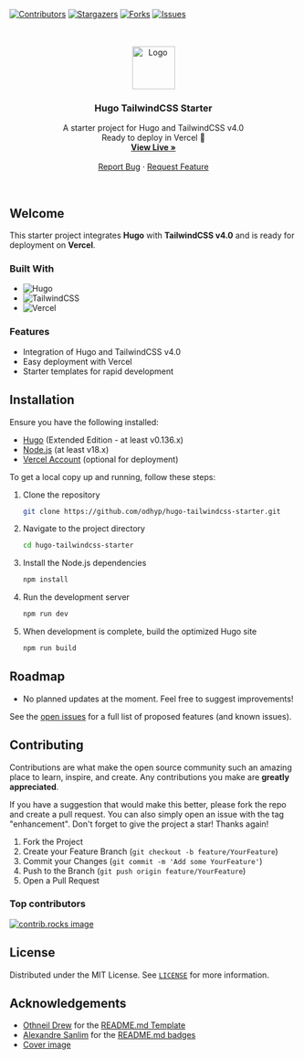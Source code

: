 <!-- PROJECT SHIELDS -->

[![Contributors][contributors-shield]][contributors-url]
[![Stargazers][stars-shield]][stars-url]
[![Forks][forks-shield]][forks-url]
[![Issues][issues-shield]][issues-url]

<!-- PROJECT LOGO -->
<br />
<br />
<div align="center">
  <a href="https://github.com/odhyp/hugo-tailwindcss-starter">
    <img src="https://upload.wikimedia.org/wikipedia/commons/a/af/Logo_of_Hugo_the_static_website_generator.svg" alt="Logo" width="auto" height="75">
  </a>

<h3 align="center">Hugo TailwindCSS Starter</h3>

  <p align="center">
    A starter project for Hugo and TailwindCSS v4.0
    <br />
    Ready to deploy in Vercel 🚀
    <br />
    <a href="https://hugo-tailwindcss-starter.vercel.app/"><strong>View Live »</strong></a>
    <br />
    <br />
    <a href="https://github.com/odhyp/hugo-tailwindcss-starter/issues/new?labels=bug&template=bug-report---.md">Report Bug</a>
    &middot;
    <a href="https://github.com/odhyp/hugo-tailwindcss-starter/issues/new?labels=enhancement&template=feature-request---.md">Request Feature</a>
  </p>
    <br />
</div>

<!-- ABOUT THE PROJECT -->

## Welcome

This starter project integrates **Hugo** with **TailwindCSS v4.0** and is ready for deployment on **Vercel**.

### Built With

- ![Hugo](https://img.shields.io/badge/Hugo-FF4088?style=for-the-badge&logo=hugo&logoColor=white)
- ![TailwindCSS](https://img.shields.io/badge/tailwindcss-%2338B2AC.svg?style=for-the-badge&logo=tailwind-css&logoColor=white)
- ![Vercel](https://img.shields.io/badge/vercel-%23000000.svg?style=for-the-badge&logo=vercel&logoColor=white)

### Features

- Integration of Hugo and TailwindCSS v4.0
- Easy deployment with Vercel
- Starter templates for rapid development

<!-- GETTING STARTED -->

## Installation

Ensure you have the following installed:

- [Hugo](https://gohugo.io/installation/) (Extended Edition - at least v0.136.x)
- [Node.js](https://nodejs.org/en/download) (at least v18.x)
- [Vercel Account](https://vercel.com/signup) (optional for deployment)

To get a local copy up and running, follow these steps:

1. Clone the repository

   ```bash
   git clone https://github.com/odhyp/hugo-tailwindcss-starter.git
   ```

2. Navigate to the project directory

   ```bash
   cd hugo-tailwindcss-starter
   ```

3. Install the Node.js dependencies

   ```bash
   npm install
   ```

4. Run the development server

   ```bash
   npm run dev
   ```

5. When development is complete, build the optimized Hugo site

   ```bash
   npm run build
   ```

<!-- ROADMAP -->

## Roadmap

- No planned updates at the moment. Feel free to suggest improvements!

See the [open issues](https://github.com/odhyp/hugo-tailwindcss-starter/issues) for a full list of proposed features (and known issues).

<!-- CONTRIBUTING -->

## Contributing

Contributions are what make the open source community such an amazing place to learn, inspire, and create. Any contributions you make are **greatly appreciated**.

If you have a suggestion that would make this better, please fork the repo and create a pull request. You can also simply open an issue with the tag "enhancement".
Don't forget to give the project a star! Thanks again!

1. Fork the Project
2. Create your Feature Branch (`git checkout -b feature/YourFeature`)
3. Commit your Changes (`git commit -m 'Add some YourFeature'`)
4. Push to the Branch (`git push origin feature/YourFeature`)
5. Open a Pull Request

### Top contributors

<a href="https://github.com/odhyp/hugo-tailwindcss-starter/graphs/contributors">
  <img src="https://contrib.rocks/image?repo=odhyp/hugo-tailwindcss-starter" alt="contrib.rocks image" />
</a>

<!-- LICENSE -->

## License

Distributed under the MIT License. See [`LICENSE`](https://github.com/odhyp/hugo-tailwindcss-starter/blob/master/LICENSE) for more information.

<!-- ACKNOWLEDGMENTS -->

## Acknowledgements

- [Othneil Drew](https://github.com/othneildrew) for the [README.md Template](https://github.com/othneildrew/Best-README-Template)
- [Alexandre Sanlim](https://github.com/alexandresanlim) for the [README.md badges](https://github.com/alexandresanlim/Badges4-README.md-Profile)
- [Cover image](https://upload.wikimedia.org/wikipedia/commons/a/af/Logo_of_Hugo_the_static_website_generator.svg)

<!-- MARKDOWN LINKS & IMAGES -->

[contributors-shield]: https://img.shields.io/github/contributors/odhyp/hugo-tailwindcss-starter.svg?style=for-the-badge
[contributors-url]: https://github.com/odhyp/hugo-tailwindcss-starter/graphs/contributors
[forks-shield]: https://img.shields.io/github/forks/odhyp/hugo-tailwindcss-starter.svg?style=for-the-badge
[forks-url]: https://github.com/odhyp/hugo-tailwindcss-starter/network/members
[stars-shield]: https://img.shields.io/github/stars/odhyp/hugo-tailwindcss-starter.svg?style=for-the-badge
[stars-url]: https://github.com/odhyp/hugo-tailwindcss-starter/stargazers
[issues-shield]: https://img.shields.io/github/issues/odhyp/hugo-tailwindcss-starter.svg?style=for-the-badge
[issues-url]: https://github.com/odhyp/hugo-tailwindcss-starter/issues
